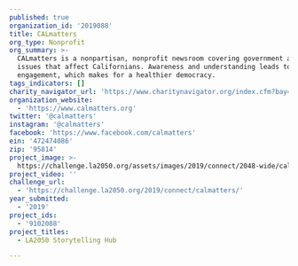 ```yaml
---
published: true
organization_id: '2019088'
title: CALmatters
org_type: Nonprofit
org_summary: >-
  CALmatters is a nonpartisan, nonprofit newsroom covering government and policy
  issues that affect Californians. Awareness and understanding leads to
  engagement, which makes for a healthier democracy.
tags_indicators: []
charity_navigator_url: 'https://www.charitynavigator.org/index.cfm?bay=search.profile&ein=472474086'
organization_website:
  - 'https://www.calmatters.org'
twitter: '@calmatters'
instagram: '@calmatters'
facebook: 'https://www.facebook.com/calmatters'
ein: '472474086'
zip: '95814'
project_image: >-
  https://challenge.la2050.org/assets/images/2019/connect/2048-wide/calmatters.jpg
project_video: ''
challenge_url:
  - 'https://challenge.la2050.org/2019/connect/calmatters/'
year_submitted:
  - '2019'
project_ids:
  - '9102088'
project_titles:
  - LA2050 Storytelling Hub

---
```

